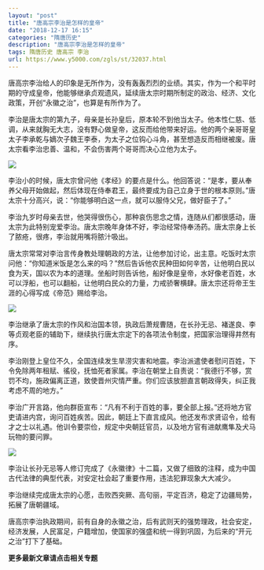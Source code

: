 ```yaml
---
layout: "post"
title: "唐高宗李治是怎样的皇帝"
date: "2018-12-17 16:15"
categories: "隋唐历史"
description: "唐高宗李治是怎样的皇帝"
tags: 隋唐历史 唐高宗 李治
url: https://www.y5000.com/zgls/st/32037.html
---
```






唐高宗李治给人的印象是无所作为，没有轰轰烈烈的业绩。其实，作为一个和平时期的守成皇帝，他能够继承贞观遗风，延续唐太宗时期所制定的政治、经济、文化政策，开创“永徽之治”，也算是有所作为了。

李治是唐太宗的第九子，母亲是长孙皇后，原本轮不到他当太子。他本性仁慈、低调，从来就胸无大志，没有野心做皇帝，这反而给他带来好运。他的两个亲哥哥皇太子李承乾与嫡次子魏王李泰，为太子之位钩心斗角，甚至想造反而相继被废。唐太宗看李治忠善、温和，不会伤害两个哥哥而决心立他为太子。

![](https://img.y5000.com/uploads/allimg/180814/8-1PQ411092ST.jpg)

李治小的时候，唐太宗曾问他《孝经》的要点是什么。他回答说：“是孝，要从奉养父母开始做起，然后体现在侍奉君王，最终要成为自己立身于世的根本原则。”唐太宗十分高兴，说：“你能够明白这一点，就可以服侍父兄，做好臣子了。”

李治九岁时母亲去世，他哭得很伤心，那种哀伤思念之情，连随从们都很感动，唐太宗为此特别宠爱李治。唐太宗晚年身体不好，李治经常侍奉汤药。唐太宗身上长了脓疮，很疼，李治就用嘴将脓汁吸出。

唐太宗常常对李治言传身教处理朝政的方法，让他参加讨论，出主意。吃饭时太宗问他：“你知道米饭是怎么来的吗？”然后告诉他农民种田如何辛苦，让他明白民以食为天，国以农为本的道理。坐船时则告诉他，船好像是皇帝，水好像老百姓，水可以浮船，也可以翻船，让他明白民众的力量，力戒骄奢横肆。唐太宗还将帝王生涯的心得写成《帝范》赐给李治。

![](https://img.y5000.com/uploads/allimg/180814/8-1PQ4110940504.jpg)

李治继承了唐太宗的作风和治国本领，执政后萧规曹随，在长孙无忌、褚遂良、李等贞观老臣的辅助下，继续执行唐太宗定下的各项法令制度，把国家治理得井然有序。

李治刚登上皇位不久，全国连续发生旱涝灾害和地震。李治派遣使者慰问百姓，下令免除两年租赋、徭役，抚恤死者家属。李治在朝堂上自责说：“我德行不够，赏罚不均，施政偏离正道，致使晋州灾情严重。你们应该放胆直言朝政得失，纠正我考虑不周的地方。”

李治广开言路，他向群臣宣布：“凡有不利于百姓的事，要全部上报。”还将地方官吏请进内宫，询问百姓疾苦。因此，朝廷上下直言成风。他还发布求贤诏令，给有才之士以礼遇。他训令要崇俭，规定中央朝廷官员，以及地方官有进献鹰隼及犬马玩物的要问罪。

![](https://img.y5000.com/uploads/allimg/180814/8-1PQ4110949506.jpg)

李治让长孙无忌等人修订完成了《永徽律》十二篇，又做了细致的注释，成为中国古代法律的典型代表，对安定社会起了重要作用，违法犯罪现象大大减少。

李治继续完成唐太宗的心愿，击败西突厥、高句丽，平定百济，稳定了边疆局势，拓展了唐朝疆域。

唐高宗李治执政期间，前有自身的永徽之治，后有武则天的强势理政，社会安定，经济发展，人民富足，户籍增加，使国家的强盛和统一得到巩固，为后来的“开元之治”打下了基础。

**更多最新文章请点击相关专题**
